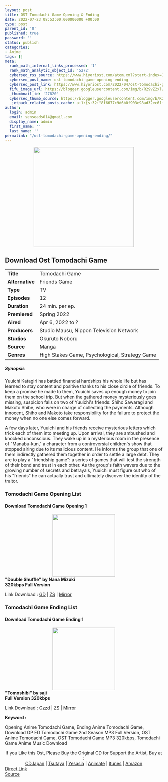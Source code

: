 ```yaml
---
layout: post
title: OST Tomodachi Game Opening & Ending
date: 2022-07-23 08:53:00.000000000 +00:00
type: post
parent_id: '0'
published: true
password: ''
status: publish
categories:
- Anime
tags: []
meta:
  rank_math_internal_links_processed: '1'
  rank_math_analytic_object_id: '5272'
  cyberseo_rss_source: https://www.hiyoriost.com/atom.xml?start-index=1
  cyberseo_post_name: ost-tomodachi-game-opening-ending
  cyberseo_post_link: https://www.hiyoriost.com/2022/04/ost-tomodachi-game-opening-ending.html
  fifu_image_url: https://blogger.googleusercontent.com/img/b/R29vZ2xl/AVvXsEhrCtiuKFfDUIw95vEf-Wbmd2DZZ8L0B02EQYEkrbF84XnvhPzif_u2s2yErqbpAxGLIKJGOA_Vk7LNe27IzuAmGB_huJWXbOr7CJ8BCyCtLcEGTvQ-E8EwBbV8Rios1x3WQB0-nu5FXkG-j9u1zhSP5sR2jd0p_HgcLAB4feFeU4k8ClXlpKlKLWu0/s320/2529a8560eb6f5ba3ddeec11827538451649170065_full.jpg
  _thumbnail_id: '27820'
  cyberseo_thumb_source: https://blogger.googleusercontent.com/img/b/R29vZ2xl/AVvXsEhrCtiuKFfDUIw95vEf-Wbmd2DZZ8L0B02EQYEkrbF84XnvhPzif_u2s2yErqbpAxGLIKJGOA_Vk7LNe27IzuAmGB_huJWXbOr7CJ8BCyCtLcEGTvQ-E8EwBbV8Rios1x3WQB0-nu5FXkG-j9u1zhSP5sR2jd0p_HgcLAB4feFeU4k8ClXlpKlKLWu0/s320/2529a8560eb6f5ba3ddeec11827538451649170065_full.jpg
  _jetpack_related_posts_cache: a:1:{s:32:"8f6677c9d6b0f903e98ad32ec61f8deb";a:2:{s:7:"expires";i:1658620955;s:7:"payload";a:3:{i:0;a:1:{s:2:"id";i:27921;}i:1;a:1:{s:2:"id";i:27873;}i:2;a:1:{s:2:"id";i:27813;}}}}
author:
  login: admin
  email: senseads014@gmail.com
  display_name: admin
  first_name: ''
  last_name: ''
permalink: "/ost-tomodachi-game-opening-ending/"
---
```

<div align="center"><img alt border="0" data-original-height="960" data-original-width="640" height="320" src="{{ site.baseurl }}/assets/2022/07/2529a8560eb6f5ba3ddeec11827538451649170065_full.jpg" /></div>
<div class="judulanime">
<h2>Download Ost Tomodachi Game</h2>
</div>
<div class="info2" id="Info">
<table>
<tbody>
<tr>
<td class="tablex"><b>Title</b> </td>
<td>Tomodachi Game</td>
</tr>
<tr>
<td class="tablex"><b>Alternative</b> </td>
<td>Friends Game</td>
</tr>
<tr>
<td class="tablex"><b>Type</b> </td>
<td>TV</td>
</tr>
<tr>
<td class="tablex"><b>Episodes</b> </td>
<td>12</td>
</tr>
<tr>
<td class="tablex"><b>Duration</b> </td>
<td>24 min. per ep.</td>
</tr>
<tr>
<td class="tablex"><b>Premiered</b> </td>
<td>Spring 2022</td>
</tr>
<tr>
<td class="tablex"><b>Aired</b> </td>
<td>Apr 6, 2022 to ?</td>
</tr>
<tr>
<td class="tablex"><b>Producers</b> </td>
<td>Studio Mausu, Nippon Television Network</td>
</tr>
<tr>
<td class="tablex"><b>Studios</b> </td>
<td>Okuruto Noboru</td>
</tr>
<tr>
<td class="tablex"><b>Source</b> </td>
<td>Manga</td>
</tr>
<tr>
<td class="tablex"><b>Genres</b> </td>
<td>High Stakes Game, Psychological, Strategy Game</td>
</tr>
</tbody>
</table>
</div>
<div class="sinopsis">
<h5>Synopsis</h5>
</div>
<div class="deskripsi">
<p>Yuuichi Katagiri has battled financial hardships his whole life but has learned to stay content and positive thanks to his close circle of friends. To keep a promise he made to them, Yuuichi saves up enough money to join them on the school trip. But when the gathered money mysteriously goes missing, suspicion falls on two of Yuuichi's friends: Shiho Sawaragi and Makoto Shibe, who were in charge of collecting the payments. Although innocent, Shiho and Makoto take responsibility for the failure to protect the money when no one else comes forward.</p>
<p>A few days later, Yuuichi and his friends receive mysterious letters which trick each of them into meeting up. Upon arrival, they are ambushed and knocked unconscious. They wake up in a mysterious room in the presence of "Manabu-kun," a character from a controversial children's show that stopped airing due to its malicious content. He informs the group that one of them indirectly gathered them together in order to settle a large debt. They are to play a "friendship game": a series of games that will test the strength of their bond and trust in each other. As the group's faith wavers due to the growing number of secrets and betrayals, Yuuichi must figure out who of his "friends" he can actually trust and ultimately discover the identity of the traitor.</p>
</div>
<div class="listz">
<h3>Tomodachi Game Opening List</h3>
</div>
<div class="listz2">
<div class="listz1">
<h4>Download Tomodachi Game Opening 1</h4>
</div>
<div class="listz2">
<div align="center"><img alt border="0" data-original-height="800" data-original-width="800" src="{{ site.baseurl }}/assets/2022/07/cover%20%2867%29.jpg" width="200" /></div>
</div>
<div class="listz2"><b>"Double Shuffle" by Nana Mizuki<br />320kbps Full Version</b>
<p>Link Download : <a href="https://drive.google.com/file/d/1K5ki6thrat6Zp2L57XwimTLZyh5HGw0z/view?usp=drivesdk" rel="nofollow noopener" target="_blank">GD</a> | <a href="https://www23.zippyshare.com/v/S8nrZk6O/file.html" rel="nofollow noopener" target="_blank">ZS</a> | <a href="https://mir.cr/OQQRF8XZ" rel="nofollow noopener" target="_blank">Mirror</a></p>
</div>
</div>
<div class="listz">
<h3>Tomodachi Game Ending List</h3>
</div>
<div class="listz2">
<div class="listz1">
<h4>Download Tomodachi Game Ending 1</h4>
</div>
<div class="listz2">
<div align="center" style="clear: both;"><img alt border="0" data-original-height="1654" data-original-width="1654" src="{{ site.baseurl }}/assets/2022/07/cover%20%2846%29.jpg" width="200" /></div>
</div>
<div class="listz2"><b>"Tomoshibi" by saji<br />Full Version 320kbps</b>
<p>Link Download : <a href="https://drive.google.com/file/d/1ZwktK8WKBh4zResFDqokLW4nQOkOsvHk/view?usp=drivesdk" rel="nofollow noopener" target="_blank">Gzzd</a> | <a href="https://www46.zippyshare.com/v/Ocw6gcwr/file.html" rel="nofollow noopener" target="_blank">ZS</a> | <a href="https://mir.cr/0EYUXG20" rel="nofollow noopener" target="_blank">Mirror</a></p>
</div>
</div>
<p><b>Keyword : </b>
<div class="tagser">Opening Anime Tomodachi Game, Ending Anime Tomodachi Game, Download OP ED Tomodachi Game 2nd Season MP3 Full Version, OST Anime Tomodachi Game, OST Tomodachi Game MP3 320kbps, Tomodachi Game Anime Music Download</div>
<p> 
<div class="buycd" align="center">If you Like this Ost, Please Buy the Original CD for Support the Artist, Buy at : <br /><a href="https://www.cdjapan.co.jp/" target="_blank" rel="noopener">CDJapan</a> | <a href="https://shop.tsutaya.co.jp/" target="_blank" rel="noopener">Tsutaya</a> | <a href="https://www.yesasia.com/" target="_blank" rel="noopener">Yesasia</a> | <a href="https://www.animate-onlineshop.jp/" target="_blank" rel="noopener">Animate</a> | <a href="https://www.apple.com/jp/itunes" target="_blank" rel="noopener">Itunes</a> | <a href="https://amazon.co.jp/" target="_blank" rel="noopener">Amazon</a>
</div>
<link rel="stylesheet" href="https://cdnjs.cloudflare.com/ajax/libs/font-awesome/4.7.0/css/font-awesome.min.css" />
<div class="divbtn"> <a href="https://handymansurrender.com/fihup8buzv?key=94550f7ce39444073321dde3b8782f97" class="btn"><i class="fa fa-download"></i> Direct Link</a> <br /><a href="https://www.hiyoriost.com/2022/04/ost-tomodachi-game-opening-ending.html">Source</a> </div>
